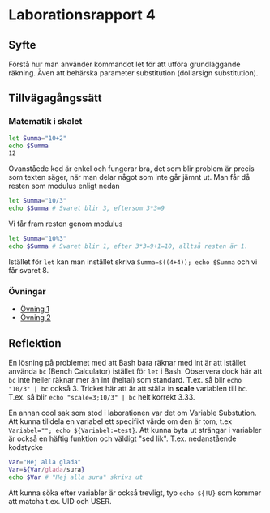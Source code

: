 # Laborationsrapport 4 #

## Syfte ##
Förstå hur man använder kommandot let för att utföra grundläggande räkning. Även att behärska parameter substitution (dollarsign substitution).

## Tillvägagångssätt ##

### Matematik i skalet ###
```bash
let Summa="10+2"
echo $Summa
12
```

Ovanståede kod är enkel och fungerar bra, det som blir problem är precis som texten säger, när man delar något som inte går jämnt ut. Man får då resten som modulus enligt nedan
```bash
let Summa="10/3"
echo $Summa # Svaret blir 3, eftersom 3*3=9
```

Vi får fram resten genom modulus
```bash
let Summa="10%3"
echo $Summa # Svaret blir 1, efter 3*3=9+1=10, alltså resten är 1.
```

Istället för `let` kan man instället skriva `Summa=$((4+4)); echo $Summa` och vi får svaret 8.

### Övningar ###
* [Övning 1](https://github.com/jackbenny/scripts_grundkurs/blob/master/Labb4/ovning1.sh)
* [Övning 2](https://github.com/jackbenny/scripts_grundkurs/blob/master/Labb4/ovning2.sh)

## Reflektion ##
En lösning på problemet med att Bash bara räknar med int är att istället använda `bc` (Bench Calculator) istället för `let` i Bash.
Observera dock här att `bc` inte heller räknar mer än int (heltal) som standard. T.ex. så blir `echo "10/3" | bc` också 3. Tricket här att är att ställa in __scale__ variablen till `bc`. T.ex. så blir `echo "scale=3;10/3" | bc` helt korrekt 3.33.

En annan cool sak som stod i laborationen var det om Variable Substution. Att kunna tilldela en variabel ett specifikt värde om den är tom, t.ex `Variabel=""; echo ${Variabel:=test}`.
Att kunna byta ut strängar i variabler är också en häftig funktion och väldigt "sed lik". T.ex. nedanstående kodstycke
```bash
Var="Hej alla glada"
Var=${Var/glada/sura}
echo $Var # "Hej alla sura" skrivs ut
```

Att kunna söka efter variabler är också trevligt, typ `echo ${!U}` som kommer att matcha t.ex. UID och USER.

